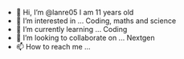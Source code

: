 - 👋 Hi, I’m @lanre05 I am 11 years old
- 👀 I’m interested in ... Coding, maths and science
- 🌱 I’m currently learning ... Coding
- 💞️ I’m looking to collaborate on ... Nextgen
- 📫 How to reach me ...

<!---
lanre05/lanre05 is a ✨ special ✨ repository because its `README.md` (this file) appears on your GitHub profile.
You can click the Preview link to take a look at your changes.
--->
